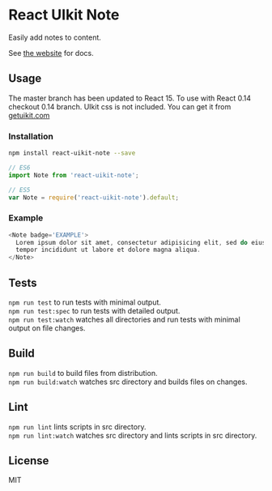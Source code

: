 # React UIkit Note

Easily add notes to content.

See [the website](http://otissv.github.io/react-uikit-components) for docs.

## Usage

The master branch has been updated to React 15. To use with React 0.14 checkout 0.14 branch.
UIkit css is not included. You can get it from [getuikit.com](http://getuikit.com/)

### Installation

```bash
npm install react-uikit-note --save
```
```js
// ES6
import Note from 'react-uikit-note';

// ES5
var Note = require('react-uikit-note').default;
```

### Example

```js
<Note badge='EXAMPLE'>
  Lorem ipsum dolor sit amet, consectetur adipisicing elit, sed do eiusmod
  tempor incididunt ut labore et dolore magna aliqua.
</Note>
```

## Tests

`npm run test` to run tests with minimal output.  
`npm run test:spec` to run tests with detailed output.  
`npm run test:watch` watches all directories and run tests with minimal output on file changes.

## Build
`npm run build` to build files from distribution.  
`npm run build:watch` watches src directory and builds files on changes.

## Lint
`npm run lint` lints scripts in src directory.  
`npm run lint:watch` watches src directory and lints scripts in src directory.

## License
MIT
